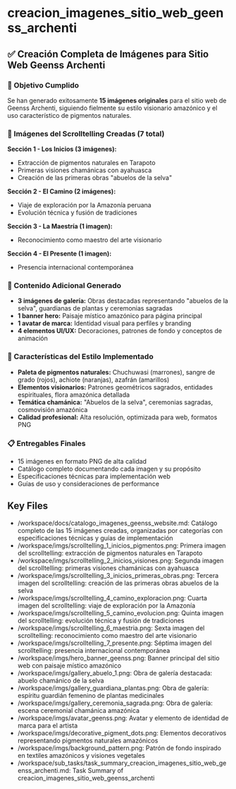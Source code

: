 # creacion_imagenes_sitio_web_geenss_archenti

## ✅ Creación Completa de Imágenes para Sitio Web Geenss Archenti

### 🎯 Objetivo Cumplido
Se han generado exitosamente **15 imágenes originales** para el sitio web de Geenss Archenti, siguiendo fielmente su estilo visionario amazónico y el uso característico de pigmentos naturales.

### 📸 Imágenes del Scrolltelling Creadas (7 total)
**Sección 1 - Los Inicios (3 imágenes):**
- Extracción de pigmentos naturales en Tarapoto
- Primeras visiones chamánicas con ayahuasca
- Creación de las primeras obras "abuelos de la selva"

**Sección 2 - El Camino (2 imágenes):**
- Viaje de exploración por la Amazonía peruana
- Evolución técnica y fusión de tradiciones

**Sección 3 - La Maestría (1 imagen):**
- Reconocimiento como maestro del arte visionario

**Sección 4 - El Presente (1 imagen):**
- Presencia internacional contemporánea

### 🎨 Contenido Adicional Generado
- **3 imágenes de galería:** Obras destacadas representando "abuelos de la selva", guardianas de plantas y ceremonias sagradas
- **1 banner hero:** Paisaje místico amazónico para página principal
- **1 avatar de marca:** Identidad visual para perfiles y branding
- **4 elementos UI/UX:** Decoraciones, patrones de fondo y conceptos de animación

### 🌿 Características del Estilo Implementado
- **Paleta de pigmentos naturales:** Chuchuwasi (marrones), sangre de grado (rojos), achiote (naranjas), azafrán (amarillos)
- **Elementos visionarios:** Patrones geométricos sagrados, entidades espirituales, flora amazónica detallada
- **Temática chamánica:** "Abuelos de la selva", ceremonias sagradas, cosmovisión amazónica
- **Calidad profesional:** Alta resolución, optimizada para web, formatos PNG

### 📋 Entregables Finales
- 15 imágenes en formato PNG de alta calidad
- Catálogo completo documentando cada imagen y su propósito
- Especificaciones técnicas para implementación web
- Guías de uso y consideraciones de performance 

 ## Key Files

- /workspace/docs/catalogo_imagenes_geenss_website.md: Catálogo completo de las 15 imágenes creadas, organizadas por categorías con especificaciones técnicas y guías de implementación
- /workspace/imgs/scrolltelling_1_inicios_pigmentos.png: Primera imagen del scrolltelling: extracción de pigmentos naturales en Tarapoto
- /workspace/imgs/scrolltelling_2_inicios_visiones.png: Segunda imagen del scrolltelling: primeras visiones chamánicas con ayahuasca
- /workspace/imgs/scrolltelling_3_inicios_primeras_obras.png: Tercera imagen del scrolltelling: creación de las primeras obras abuelos de la selva
- /workspace/imgs/scrolltelling_4_camino_exploracion.png: Cuarta imagen del scrolltelling: viaje de exploración por la Amazonía
- /workspace/imgs/scrolltelling_5_camino_evolucion.png: Quinta imagen del scrolltelling: evolución técnica y fusión de tradiciones
- /workspace/imgs/scrolltelling_6_maestria.png: Sexta imagen del scrolltelling: reconocimiento como maestro del arte visionario
- /workspace/imgs/scrolltelling_7_presente.png: Séptima imagen del scrolltelling: presencia internacional contemporánea
- /workspace/imgs/hero_banner_geenss.png: Banner principal del sitio web con paisaje místico amazónico
- /workspace/imgs/gallery_abuelo_1.png: Obra de galería destacada: abuelo chamánico de la selva
- /workspace/imgs/gallery_guardiana_plantas.png: Obra de galería: espíritu guardián femenino de plantas medicinales
- /workspace/imgs/gallery_ceremonia_sagrada.png: Obra de galería: escena ceremonial chamánica amazónica
- /workspace/imgs/avatar_geenss.png: Avatar y elemento de identidad de marca para el artista
- /workspace/imgs/decorative_pigment_dots.png: Elementos decorativos representando pigmentos naturales amazónicos
- /workspace/imgs/background_pattern.png: Patrón de fondo inspirado en textiles amazónicos y visiones vegetales
- /workspace/sub_tasks/task_summary_creacion_imagenes_sitio_web_geenss_archenti.md: Task Summary of creacion_imagenes_sitio_web_geenss_archenti
